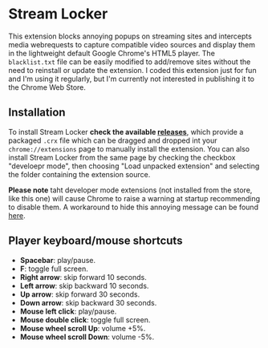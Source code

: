 Stream Locker
=============

This extension blocks annoying popups on streaming sites and intercepts media webrequests to capture compatible video sources and display them in the lightweight default Google Chrome's HTML5 player. The `blacklist.txt` file can be easily modified to add/remove sites without the need to reinstall or update the extension. I coded this extension just for fun and I'm using it regularly, but I'm currently not interested in publishing it to the Chrome Web Store.

Installation
------------

To install Stream Locker **check the available [releases][1]**, which provide a packaged `.crx` file which can be dragged and dropped int your `chrome://extensions` page to manually install the extension. You can also install Stream Locker from the same page by checking the checkbox "develoepr mode", then choosing "Load unpacked extension" and selecting the folder containing the extension source.

**Please note** taht developer mode extensions (not installed from the store, like this one) will cause Chrome to raise a warning at startup recommending to disable them. A workaround to hide this annoying message can be found [here][2].


Player keyboard/mouse shortcuts
-------------------------------

 - **Spacebar**: play/pause.
 - **F**: toggle full screen.
 - **Right arrow**: skip forward 10 seconds.
 - **Left arrow**: skip backward 10 seconds.
 - **Up arrow**: skip forward 30 seconds.
 - **Down arrow**: skip backward 30 seconds.
 - **Mouse left click**: play/pause.
 - **Mouse double click**: toggle full screen.
 - **Mouse wheel scroll Up**: volume +5%.
 - **Mouse wheel scroll Down**: volume -5%.


 [1]: https://github.com/mebeim/stream-locker/releases
 [2]: https://stackoverflow.com/questions/30287907